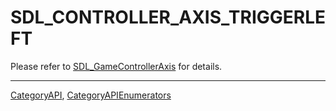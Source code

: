 # SDL_CONTROLLER_AXIS_TRIGGERLEFT

Please refer to [SDL_GameControllerAxis](SDL_GameControllerAxis) for details.

----
[CategoryAPI](CategoryAPI), [CategoryAPIEnumerators](CategoryAPIEnumerators)

